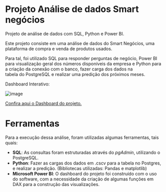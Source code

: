 # Projeto Análise de dados Smart negócios 

Projeto de análise de dados com SQL, Python  e Power BI. 

Este projeto consiste em uma análise de dados do Smart Negócios, uma plataforma de compra e venda de produtos usados. 

Para tal, foi utilizado SQL para responder perguntas de negócio, Power BI para visualização geral dos números disponíveis da empresa e Python para a criação da conexão com o banco, fazer carga dos dados na tabela do PostgreSQL e realizar uma predição dos próximos meses. 



Dashboard Interativo:

![image](https://github.com/Sabr2na/Projeto1-/assets/156133566/bba5a9e7-0e4c-44d1-bdc3-fa116291a4fc)




[Confira aqui o Dashboard do projeto.](https://app.powerbi.com/groups/me/reports/c9252681-c97a-4f37-906a-d3b8696af7c2/ReportSection?experience=power-bi)



# Ferramentas

Para a execução dessa análise, foram utilizadas algumas ferramentas, tais quais:
- **SQL**: As consultas foram estruturadas através do *pgAdmin*, utilizando o PostgreSQL. 
- **Python**: Fazer as cargas dos dados em .cscv para a tabela no Postgres, e realizar a predição. (Bibliotecas utilizadas: Pandas e matplotlib) 
- **Microsoft Power BI**: O dashboard do projeto foi construído com o uso do software, com a necessidade da criação de algumas funções em DAX para a construção das visualizações.




